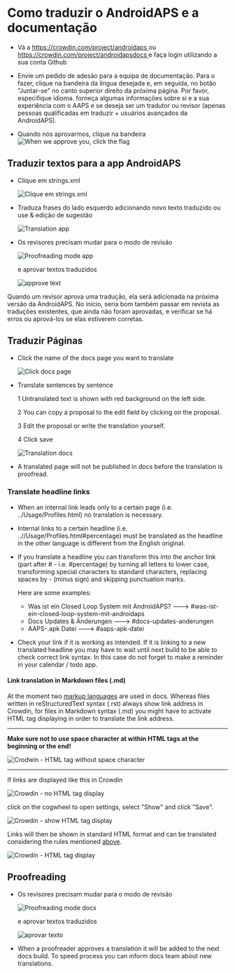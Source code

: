 # Como traduzir o AndroidAPS e a documentação

* Vá a [ https://crowdin.com/project/androidaps ](https://crowdin.com/project/androidaps) ou [ https://crowdin.com/project/androidapsdocs ](https://crowdin.com/project/androidapsdocs) e faça login utilizando a sua conta Github

* Envie um pedido de adesão para a equipa de documentação. Para o fazer, clique na bandeira da língua desejada e, em seguida, no botão "Juntar-se" no canto superior direito da próxima página. Por favor, especifique idioma. forneça algumas informações sobre si e a sua experiência com o AAPS e se deseja ser um tradutor ou revisor (apenas pessoas qualificadas em traduzir + usuários avançados da AndroidAPS).

* Quando nós aprovarmos, clique na bandeira![When we approve you, click the flag](./images/translation_flags2019.png)

## Traduzir textos para a app AndroidAPS

* Clique em strings.xml
    
    ![Clique em strings.xml](./images/translations-click-strings.png)

* Traduza frases do lado esquerdo adicionando novo texto traduzido ou use & edição de sugestão
    
    ![Translation app](./images/translations-translate.png)

* Os revisores precisam mudar para o modo de revisão
    
    ![Proofreading mode app](./images/translations-proofreading-mode.png)
    
    e aprovar textos traduzidos
    
    ![approve text](./images/translations-proofreading.png)

Quando um revisor aprova uma tradução, ela será adicionada na próxima versão da AndroidAPS. No início, seria bom também passar em revista as traduções existentes, que ainda não foram aprovadas, e verificar se há erros ou aprová-los se elas estiverem corretas.

## Traduzir Páginas

* Click the name of the docs page you want to translate
    
    ![Click docs page](./images/translation_WikiPage.png)

* Translate sentences by sentence
    
    1 Untranslated text is shown with red background on the left side.
    
    2 You can copy a proposal to the edit field by clicking on the proposal.
    
    3 Edit the proposal or write the translation yourself.
    
    4 Click save
    
    ![Translation docs](./images/translation_WikiTranslate.png)

* A translated page will not be published in docs before the translation is proofread.

### Translate headline links

* When an internal link leads only to a certain page (i.e. ../Usage/Profiles.html) no translation is necessary.
* Internal links to a certain headline (i.e. ..//Usage/Profiles.html#percentage) must be translated as the headline in the other language is different from the English original.
* If you translate a headline you can transform this into the anchor link (part after # - i.e. #percentage) by turning all letters to lower case, transforming special characters to standard characters, replacing spaces by - (minus sign) and skipping punctuation marks.
    
    Here are some examples:
    
    * Was ist ein Closed Loop System mit AndroidAPS? \---> #was-ist-ein-closed-loop-system-mit-androidaps
    * Docs Updates & Änderungen \---> #docs-updates-anderungen
    * AAPS-.apk Datei \---> #aaps-apk-datei

* Check your link if it is working as intended. If it is linking to a new translated headline you may have to wait until next build to be able to check correct link syntax. In this case do not forget to make a reminder in your calendar / todo app.

#### Link translation in Markdown files (.md)

At the moment two [markup languages](./make-a-PR#code-syntax) are used in docs. Whereas files written in reStructuredText syntax (.rst) always show link address in Crowdin, for files in Markdown syntax (.md) you might have to activate HTML tag displaying in order to translate the link address.

* * *

**Make sure not to use space character at within HTML tags at the beginning or the end!**

![Crodwin - HTML tag without space character](./images/Crowdin_HTMLtag.png)

* * *

If links are displayed like this in Crowdin

![Crowdin - no HTML tag display](./images/CrowdinShowURL1.png)

click on the cogwheel to open settings, select "Show" and click "Save".

![Crowdin - show HTML tag display](./images/CrowdinShowURL2.png)

Links will then be shown in standard HTML format and can be translated considering the rules mentioned [above](./translations#translate-headline-links).

![Crowdin - HTML tag display](./images/CrowdinShowURL3.png)

## Proofreading

* Os revisores precisam mudar para o modo de revisão
    
    ![Proofreading mode docs](./images/translation_WikiProofreading.png)
    
    e aprovar textos traduzidos
    
    ![aprovar texto](./images/translations-proofreading.png)

* When a proofreader approves a translation it will be added to the next docs build. To speed process you can inform docs team about new translations.